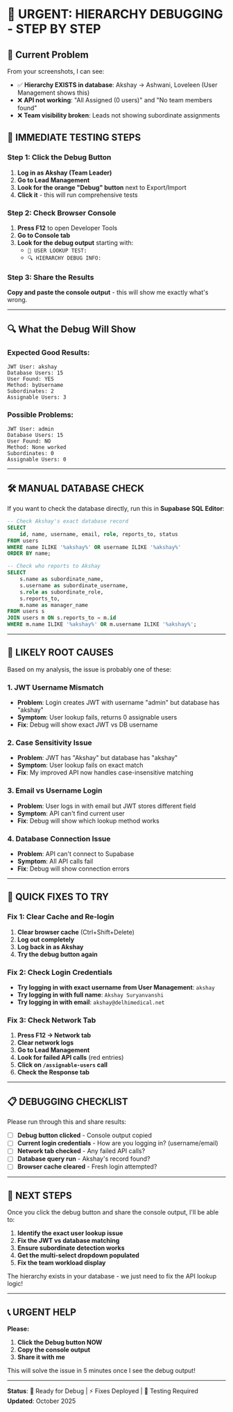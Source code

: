 # 🔧 URGENT: HIERARCHY DEBUGGING - STEP BY STEP

## 🚨 Current Problem
From your screenshots, I can see:
- ✅ **Hierarchy EXISTS in database**: Akshay → Ashwani, Loveleen (User Management shows this)
- ❌ **API not working**: "All Assigned (0 users)" and "No team members found"
- ❌ **Team visibility broken**: Leads not showing subordinate assignments

## 🧪 IMMEDIATE TESTING STEPS

### Step 1: Click the Debug Button
1. **Log in as Akshay (Team Leader)**
2. **Go to Lead Management**
3. **Look for the orange "Debug" button** next to Export/Import
4. **Click it** - this will run comprehensive tests

### Step 2: Check Browser Console
1. **Press F12** to open Developer Tools
2. **Go to Console tab**
3. **Look for the debug output** starting with:
   - `🧪 USER LOOKUP TEST:`
   - `🔍 HIERARCHY DEBUG INFO:`

### Step 3: Share the Results
**Copy and paste the console output** - this will show me exactly what's wrong.

---

## 🔍 What the Debug Will Show

### Expected Good Results:
```
JWT User: akshay
Database Users: 15
User Found: YES
Method: byUsername
Subordinates: 2
Assignable Users: 3
```

### Possible Problems:
```
JWT User: admin
Database Users: 15
User Found: NO
Method: None worked
Subordinates: 0
Assignable Users: 0
```

---

## 🛠️ MANUAL DATABASE CHECK

If you want to check the database directly, run this in **Supabase SQL Editor**:

```sql
-- Check Akshay's exact database record
SELECT 
    id, name, username, email, role, reports_to, status
FROM users 
WHERE name ILIKE '%akshay%' OR username ILIKE '%akshay%'
ORDER BY name;

-- Check who reports to Akshay
SELECT 
    s.name as subordinate_name,
    s.username as subordinate_username,
    s.role as subordinate_role,
    s.reports_to,
    m.name as manager_name
FROM users s
JOIN users m ON s.reports_to = m.id
WHERE m.name ILIKE '%akshay%' OR m.username ILIKE '%akshay%';
```

---

## 🎯 LIKELY ROOT CAUSES

Based on my analysis, the issue is probably one of these:

### 1. **JWT Username Mismatch**
- **Problem**: Login creates JWT with username "admin" but database has "akshay" 
- **Symptom**: User lookup fails, returns 0 assignable users
- **Fix**: Debug will show exact JWT vs DB username

### 2. **Case Sensitivity Issue**
- **Problem**: JWT has "Akshay" but database has "akshay"
- **Symptom**: User lookup fails on exact match
- **Fix**: My improved API now handles case-insensitive matching

### 3. **Email vs Username Login**
- **Problem**: User logs in with email but JWT stores different field
- **Symptom**: API can't find current user
- **Fix**: Debug will show which lookup method works

### 4. **Database Connection Issue**
- **Problem**: API can't connect to Supabase
- **Symptom**: All API calls fail
- **Fix**: Debug will show connection errors

---

## 🚀 QUICK FIXES TO TRY

### Fix 1: Clear Cache and Re-login
1. **Clear browser cache** (Ctrl+Shift+Delete)
2. **Log out completely**
3. **Log back in as Akshay**
4. **Try the debug button again**

### Fix 2: Check Login Credentials
- **Try logging in with exact username from User Management**: `akshay`
- **Try logging in with full name**: `Akshay Suryanvanshi`
- **Try logging in with email**: `akshay@delhimedical.net`

### Fix 3: Check Network Tab
1. **Press F12 → Network tab**
2. **Clear network logs**
3. **Go to Lead Management**
4. **Look for failed API calls** (red entries)
5. **Click on `/assignable-users` call**
6. **Check the Response tab**

---

## 📋 DEBUGGING CHECKLIST

Please run through this and share results:

- [ ] **Debug button clicked** - Console output copied
- [ ] **Current login credentials** - How are you logging in? (username/email)
- [ ] **Network tab checked** - Any failed API calls?
- [ ] **Database query run** - Akshay's record found?
- [ ] **Browser cache cleared** - Fresh login attempted?

---

## 🎯 NEXT STEPS

Once you click the debug button and share the console output, I'll be able to:

1. **Identify the exact user lookup issue**
2. **Fix the JWT vs database matching**
3. **Ensure subordinate detection works**
4. **Get the multi-select dropdown populated**
5. **Fix the team workload display**

The hierarchy exists in your database - we just need to fix the API lookup logic!

---

## 📞 URGENT HELP

**Please:**
1. **Click the Debug button NOW**
2. **Copy the console output**
3. **Share it with me**

This will solve the issue in 5 minutes once I see the debug output!

---
**Status**: 🔧 Ready for Debug | ⚡ Fixes Deployed | 🧪 Testing Required
**Updated**: October 2025